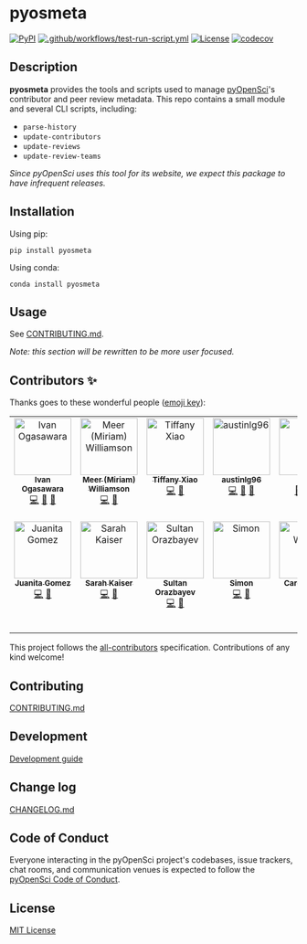 # pyosmeta

[![PyPI](https://img.shields.io/pypi/v/pyosmeta.svg)](https://pypi.org/project/pyosmeta/)
[![.github/workflows/test-run-script.yml](https://github.com/pyOpenSci/update-web-metadata/actions/workflows/test-run-script.yml/badge.svg)](https://github.com/pyOpenSci/update-web-metadata/actions/workflows/test-run-script.yml)
[![License](https://img.shields.io/badge/license-MIT-blue.svg)](https://github.com/pyopensci/update-web-metadata/blob/master/LICENSE)
[![codecov](https://codecov.io/gh/pyOpenSci/pyosMeta/graph/badge.svg?token=GOXKA8Z44X)](https://codecov.io/gh/pyOpenSci/pyosMeta)

## Description

**pyosmeta** provides the tools and scripts used to manage [pyOpenSci](https://pyopensci.org)'s contributor and peer
review metadata.
This repo contains a small module and several CLI scripts, including:

- `parse-history`
- `update-contributors`
- `update-reviews`
- `update-review-teams`

_Since pyOpenSci uses this tool for its website, we expect this package to have infrequent releases._

## Installation

Using pip:

```
pip install pyosmeta
```

Using conda:

```
conda install pyosmeta
```

## Usage

See [CONTRIBUTING.md](./CONTRIBUTING.md).

_Note: this section will be rewritten to be more user focused._

## Contributors ✨

Thanks goes to these wonderful people ([emoji key](https://allcontributors.org/docs/en/emoji-key)):

<!-- ALL-CONTRIBUTORS-LIST:START - Do not remove or modify this section -->
<!-- prettier-ignore-start -->
<!-- markdownlint-disable -->
<table>
  <tbody>
    <tr>
      <td align="center" valign="top" width="14.28%"><a href="https://github.com/xmnlab"><img src="https://avatars.githubusercontent.com/u/5209757?v=4?s=100" width="100px;" alt="Ivan Ogasawara"/><br /><sub><b>Ivan Ogasawara</b></sub></a><br /><a href="https://github.com/pyOpenSci/pyosMeta/commits?author=xmnlab" title="Code">💻</a> <a href="https://github.com/pyOpenSci/pyosMeta/pulls?q=is%3Apr+reviewed-by%3Axmnlab" title="Reviewed Pull Requests">👀</a> <a href="#design-xmnlab" title="Design">🎨</a></td>
      <td align="center" valign="top" width="14.28%"><a href="https://github.com/meerkatters"><img src="https://avatars.githubusercontent.com/u/50787305?v=4?s=100" width="100px;" alt="Meer (Miriam) Williamson"/><br /><sub><b>Meer (Miriam) Williamson</b></sub></a><br /><a href="https://github.com/pyOpenSci/pyosMeta/commits?author=meerkatters" title="Code">💻</a> <a href="https://github.com/pyOpenSci/pyosMeta/pulls?q=is%3Apr+reviewed-by%3Ameerkatters" title="Reviewed Pull Requests">👀</a></td>
      <td align="center" valign="top" width="14.28%"><a href="https://tiffanyxiao.com/"><img src="https://avatars.githubusercontent.com/u/13580331?v=4?s=100" width="100px;" alt="Tiffany Xiao"/><br /><sub><b>Tiffany Xiao</b></sub></a><br /><a href="https://github.com/pyOpenSci/pyosMeta/commits?author=tiffanyxiao" title="Code">💻</a> <a href="https://github.com/pyOpenSci/pyosMeta/pulls?q=is%3Apr+reviewed-by%3Atiffanyxiao" title="Reviewed Pull Requests">👀</a></td>
      <td align="center" valign="top" width="14.28%"><a href="https://github.com/austinlg96"><img src="https://avatars.githubusercontent.com/u/19922895?v=4?s=100" width="100px;" alt="austinlg96"/><br /><sub><b>austinlg96</b></sub></a><br /><a href="https://github.com/pyOpenSci/pyosMeta/commits?author=austinlg96" title="Code">💻</a> <a href="https://github.com/pyOpenSci/pyosMeta/pulls?q=is%3Apr+reviewed-by%3Aaustinlg96" title="Reviewed Pull Requests">👀</a> <a href="#design-austinlg96" title="Design">🎨</a></td>
      <td align="center" valign="top" width="14.28%"><a href="https://github.com/paajake"><img src="https://avatars.githubusercontent.com/u/12656820?v=4?s=100" width="100px;" alt="JAKE"/><br /><sub><b>JAKE</b></sub></a><br /><a href="https://github.com/pyOpenSci/pyosMeta/pulls?q=is%3Apr+reviewed-by%3Apaajake" title="Reviewed Pull Requests">👀</a> <a href="https://github.com/pyOpenSci/pyosMeta/commits?author=paajake" title="Code">💻</a> <a href="#design-paajake" title="Design">🎨</a></td>
      <td align="center" valign="top" width="14.28%"><a href="https://luizirber.org"><img src="https://avatars.githubusercontent.com/u/6642?v=4?s=100" width="100px;" alt="Luiz Irber"/><br /><sub><b>Luiz Irber</b></sub></a><br /><a href="https://github.com/pyOpenSci/pyosMeta/commits?author=luizirber" title="Code">💻</a> <a href="https://github.com/pyOpenSci/pyosMeta/pulls?q=is%3Apr+reviewed-by%3Aluizirber" title="Reviewed Pull Requests">👀</a></td>
      <td align="center" valign="top" width="14.28%"><a href="https://github.com/bbulpett"><img src="https://avatars.githubusercontent.com/u/6424805?v=4?s=100" width="100px;" alt="Barnabas Bulpett (He/Him)"/><br /><sub><b>Barnabas Bulpett (He/Him)</b></sub></a><br /><a href="https://github.com/pyOpenSci/pyosMeta/commits?author=bbulpett" title="Code">💻</a> <a href="https://github.com/pyOpenSci/pyosMeta/pulls?q=is%3Apr+reviewed-by%3Abbulpett" title="Reviewed Pull Requests">👀</a></td>
    </tr>
    <tr>
      <td align="center" valign="top" width="14.28%"><a href="https://github.com/juanis2112"><img src="https://avatars.githubusercontent.com/u/18587879?v=4?s=100" width="100px;" alt="Juanita Gomez"/><br /><sub><b>Juanita Gomez</b></sub></a><br /><a href="https://github.com/pyOpenSci/pyosMeta/commits?author=juanis2112" title="Code">💻</a> <a href="https://github.com/pyOpenSci/pyosMeta/pulls?q=is%3Apr+reviewed-by%3Ajuanis2112" title="Reviewed Pull Requests">👀</a></td>
      <td align="center" valign="top" width="14.28%"><a href="https://www.sckaiser.com"><img src="https://avatars.githubusercontent.com/u/6486256?v=4?s=100" width="100px;" alt="Sarah Kaiser"/><br /><sub><b>Sarah Kaiser</b></sub></a><br /><a href="https://github.com/pyOpenSci/pyosMeta/commits?author=crazy4pi314" title="Code">💻</a> <a href="https://github.com/pyOpenSci/pyosMeta/pulls?q=is%3Apr+reviewed-by%3Acrazy4pi314" title="Reviewed Pull Requests">👀</a></td>
      <td align="center" valign="top" width="14.28%"><a href="http://econpoint.com"><img src="https://avatars.githubusercontent.com/u/20208402?v=4?s=100" width="100px;" alt="Sultan Orazbayev"/><br /><sub><b>Sultan Orazbayev</b></sub></a><br /><a href="https://github.com/pyOpenSci/pyosMeta/commits?author=SultanOrazbayev" title="Code">💻</a> <a href="https://github.com/pyOpenSci/pyosMeta/pulls?q=is%3Apr+reviewed-by%3ASultanOrazbayev" title="Reviewed Pull Requests">👀</a></td>
      <td align="center" valign="top" width="14.28%"><a href="http://ml-gis-service.com"><img src="https://avatars.githubusercontent.com/u/31246246?v=4?s=100" width="100px;" alt="Simon"/><br /><sub><b>Simon</b></sub></a><br /><a href="https://github.com/pyOpenSci/pyosMeta/commits?author=SimonMolinsky" title="Code">💻</a> <a href="https://github.com/pyOpenSci/pyosMeta/pulls?q=is%3Apr+reviewed-by%3ASimonMolinsky" title="Reviewed Pull Requests">👀</a></td>
      <td align="center" valign="top" width="14.28%"><a href="https://hachyderm.io/web/@willingc"><img src="https://avatars.githubusercontent.com/u/2680980?v=4?s=100" width="100px;" alt="Carol Willing"/><br /><sub><b>Carol Willing</b></sub></a><br /><a href="https://github.com/pyOpenSci/pyosMeta/commits?author=willingc" title="Code">💻</a> <a href="https://github.com/pyOpenSci/pyosMeta/pulls?q=is%3Apr+reviewed-by%3Awillingc" title="Reviewed Pull Requests">👀</a></td>
      <td align="center" valign="top" width="14.28%"><a href="https://ofek.dev"><img src="https://avatars.githubusercontent.com/u/9677399?v=4?s=100" width="100px;" alt="Ofek Lev"/><br /><sub><b>Ofek Lev</b></sub></a><br /><a href="https://github.com/pyOpenSci/pyosMeta/commits?author=ofek" title="Code">💻</a> <a href="https://github.com/pyOpenSci/pyosMeta/pulls?q=is%3Apr+reviewed-by%3Aofek" title="Reviewed Pull Requests">👀</a></td>
      <td align="center" valign="top" width="14.28%"><a href="https://webknjaz.me"><img src="https://avatars.githubusercontent.com/u/578543?v=4?s=100" width="100px;" alt="Sviatoslav Sydorenko (Святослав Сидоренко)"/><br /><sub><b>Sviatoslav Sydorenko (Святослав Сидоренко)</b></sub></a><br /><a href="https://github.com/pyOpenSci/pyosMeta/commits?author=webknjaz" title="Code">💻</a> <a href="https://github.com/pyOpenSci/pyosMeta/pulls?q=is%3Apr+reviewed-by%3Awebknjaz" title="Reviewed Pull Requests">👀</a></td>
    </tr>
  </tbody>
</table>

<!-- markdownlint-restore -->
<!-- prettier-ignore-end -->

<!-- ALL-CONTRIBUTORS-LIST:END -->

This project follows the [all-contributors](https://github.com/all-contributors/all-contributors) specification.
Contributions of any kind welcome!

## Contributing

[CONTRIBUTING.md](./CONTRIBUTING.md)

## Development

[Development guide](./development.md)

## Change log

[CHANGELOG.md](./CHANGELOG.md)

## Code of Conduct

Everyone interacting in the pyOpenSci project's codebases, issue trackers, chat rooms, and communication venues is
expected to follow the [pyOpenSci Code of Conduct](https://www.pyopensci.org/governance/CODE_OF_CONDUCT.html).

## License

[MIT License](./LICENSE)
